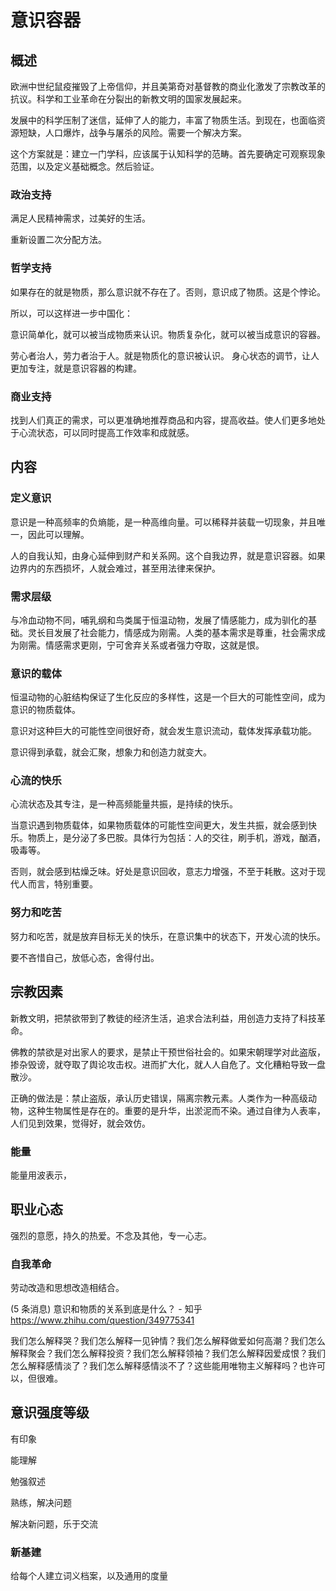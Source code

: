 # 意识容器

## 概述

欧洲中世纪鼠疫摧毁了上帝信仰，并且美第奇对基督教的商业化激发了宗教改革的抗议。科学和工业革命在分裂出的新教文明的国家发展起来。

发展中的科学压制了迷信，延伸了人的能力，丰富了物质生活。到现在，也面临资源短缺，人口爆炸，战争与屠杀的风险。需要一个解决方案。

这个方案就是：建立一门学科，应该属于认知科学的范畴。首先要确定可观察现象范围，以及定义基础概念。然后验证。

### 政治支持

满足人民精神需求，过美好的生活。

重新设置二次分配方法。

### 哲学支持

如果存在的就是物质，那么意识就不存在了。否则，意识成了物质。这是个悖论。

所以，可以这样进一步中国化：

意识简单化，就可以被当成物质来认识。物质复杂化，就可以被当成意识的容器。

劳心者治人，劳力者治于人。就是物质化的意识被认识。
身心状态的调节，让人更加专注，就是意识容器的构建。

### 商业支持

找到人们真正的需求，可以更准确地推荐商品和内容，提高收益。使人们更多地处于心流状态，可以同时提高工作效率和成就感。

## 内容

### 定义意识

意识是一种高频率的负熵能，是一种高维向量。可以稀释并装载一切现象，并且唯一，因此可以理解。

人的自我认知，由身心延伸到财产和关系网。这个自我边界，就是意识容器。如果边界内的东西损坏，人就会难过，甚至用法律来保护。

### 需求层级

与冷血动物不同，哺乳纲和鸟类属于恒温动物，发展了情感能力，成为驯化的基础。灵长目发展了社会能力，情感成为刚需。人类的基本需求是尊重，社会需求成为刚需。情感需求更刚，宁可舍弃关系或者强力夺取，这就是恨。

### 意识的载体

恒温动物的心脏结构保证了生化反应的多样性，这是一个巨大的可能性空间，成为意识的物质载体。

意识对这种巨大的可能性空间很好奇，就会发生意识流动，载体发挥承载功能。

意识得到承载，就会汇聚，想象力和创造力就变大。

### 心流的快乐

心流状态及其专注，是一种高频能量共振，是持续的快乐。

当意识遇到物质载体，如果物质载体的可能性空间更大，发生共振，就会感到快乐。物质上，是分泌了多巴胺。具体行为包括：人的交往，刷手机，游戏，酗酒，吸毒等。

否则，就会感到枯燥乏味。好处是意识回收，意志力增强，不至于耗散。这对于现代人而言，特别重要。

### 努力和吃苦

努力和吃苦，就是放弃目标无关的快乐，在意识集中的状态下，开发心流的快乐。

要不吝惜自己，放低心态，舍得付出。

## 宗教因素

新教文明，把禁欲带到了教徒的经济生活，追求合法利益，用创造力支持了科技革命。

佛教的禁欲是对出家人的要求，是禁止干预世俗社会的。如果宋朝理学对此盗版，掺杂毁谤，就夺取了舆论攻击权。进而扩大化，就人人自危了。文化糟粕导致一盘散沙。

正确的做法是：禁止盗版，承认历史错误，隔离宗教元素。人类作为一种高级动物，这种生物属性是存在的。重要的是升华，出淤泥而不染。通过自律为人表率，人们见到效果，觉得好，就会效仿。

### 能量

能量用波表示，

## 职业心态

强烈的意愿，持久的热爱。不念及其他，专一心志。

### 自我革命

劳动改造和思想改造相结合。

(5 条消息) 意识和物质的关系到底是什么？ - 知乎
https://www.zhihu.com/question/349775341

我们怎么解释哭？我们怎么解释一见钟情？我们怎么解释做爱如何高潮？我们怎么解释聚会？我们怎么解释投资？我们怎么解释领袖？我们怎么解释因爱成恨？我们怎么解释感情淡了？我们怎么解释感情淡不了？这些能用唯物主义解释吗？也许可以，但很难。

## 意识强度等级

有印象

能理解

勉强叙述

熟练，解决问题

解决新问题，乐于交流

### 新基建

给每个人建立词义档案，以及通用的度量